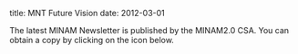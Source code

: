 title: MNT Future Vision
date: 2012-03-01  

The latest MINAM Newsletter is published by the MINAM2.0 CSA. You can obtain a copy by clicking on the icon below.
 